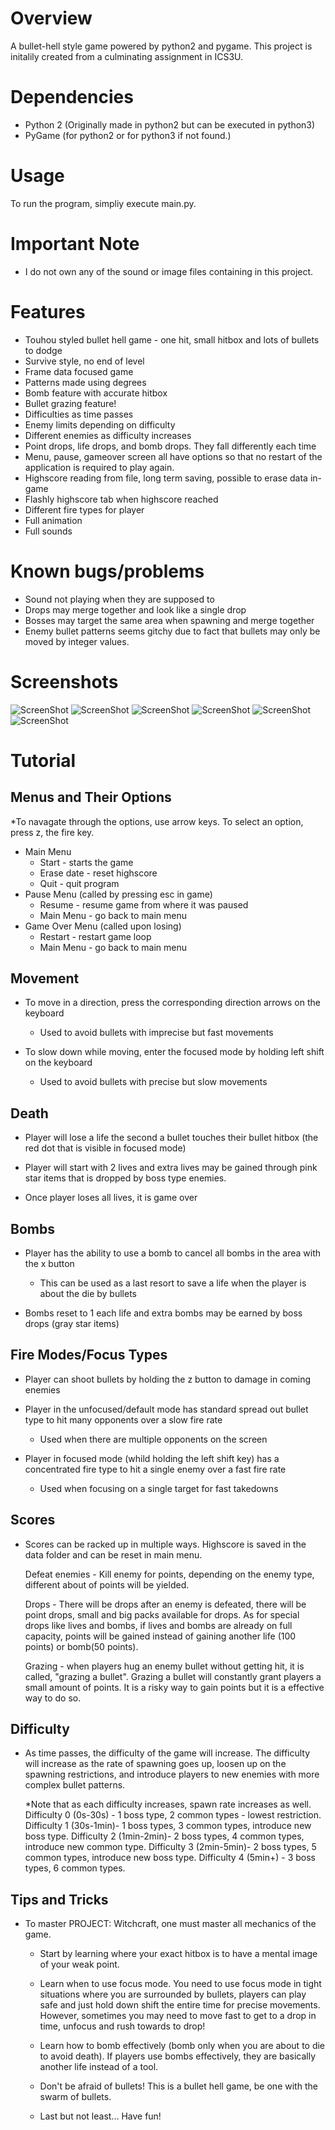 # Overview
A bullet-hell style game powered by python2 and pygame. This project is initalily created from a culminating assignment in ICS3U.

# Dependencies
+ Python 2 (Originally made in python2 but can be executed in python3)
+ PyGame (for python2 or for python3 if not found.)

# Usage
To run the program, simpliy execute main.py.

# Important Note
+ I do not own any of the sound or image files containing in this project.

# Features
- Touhou styled bullet hell game - one hit, small hitbox and lots of bullets to dodge
- Survive style, no end of level
- Frame data focused game
- Patterns made using degrees
- Bomb feature with accurate hitbox
- Bullet grazing feature!
- Difficulties as time passes
- Enemy limits depending on difficulty
- Different enemies as difficulty increases
- Point drops, life drops, and bomb drops. They fall differently each time
- Menu, pause, gameover screen all have options so that no 
  restart of the application is required to play again.
- Highscore reading from file, long term saving, possible to erase data in-game
- Flashly highscore tab when highscore reached
- Different fire types for player
- Full animation
- Full sounds

# Known bugs/problems

- Sound not playing when they are supposed to
- Drops may merge together and look like a single drop
- Bosses may target the same area when spawning and merge together
- Enemy bullet patterns seems gitchy due to fact that bullets may only be moved 
  by integer values.

# Screenshots
![ScreenShot](https://github.com/MatoPlus/ProjectWitchCraft/blob/master/screenshots/Screenshot%201.png "Main Menu")
![ScreenShot](https://github.com/MatoPlus/ProjectWitchCraft/blob/master/screenshots/Screenshot%202.png "In-Game")
![ScreenShot](https://github.com/MatoPlus/ProjectWitchCraft/blob/master/screenshots/Screenshot%203.png "Game-Over")
![ScreenShot](https://github.com/MatoPlus/ProjectWitchCraft/blob/master/screenshots/Screenshot%204.png "Bomb")
![ScreenShot](https://github.com/MatoPlus/ProjectWitchCraft/blob/master/screenshots/Screenshot%205.png "Pause")
![ScreenShot](https://github.com/MatoPlus/ProjectWitchCraft/blob/master/screenshots/Screenshot%206.png "Test-Room")

# Tutorial 

## Menus and Their Options

*To navagate through the options, use arrow keys. To select an option, press z, the fire key.
 - Main Menu
	- Start - starts the game
	- Erase date - reset highscore
	- Quit - quit program
- Pause Menu (called by pressing esc in game)
	- Resume - resume game from where it was paused
	- Main Menu - go back to main menu
- Game Over Menu (called upon losing)
	- Restart - restart game loop 
	- Main Menu - go back to main menu

## Movement

- To move in a direction, press the corresponding direction arrows on the keyboard
	- Used to avoid bullets with imprecise but fast movements

- To slow down while moving, enter the focused mode by holding left shift on the keyboard
	- Used to avoid bullets with precise but slow movements

## Death

- Player will lose a life the second a bullet touches their bullet hitbox (the red dot that is 
visible in focused mode)

- Player will start with 2 lives and extra lives may be gained through pink star items 
that is dropped by boss type enemies.

- Once player loses all lives, it is game over

## Bombs

- Player has the ability to use a bomb to cancel all bombs in the area with the x button
  
	- This can be used as a last resort to save a life when the player 
	is about the die by bullets

- Bombs reset to 1 each life and extra bombs may be earned by boss drops (gray star items)

## Fire Modes/Focus Types

- Player can shoot bullets by holding the z button to damage in coming enemies 

- Player in the unfocused/default mode has standard spread out bullet type to hit many 
opponents over a slow fire rate

	- Used when there are multiple opponents on the screen

- Player in focused mode (whild holding the left shift key) has a concentrated fire type 
to hit a single enemy over a fast fire rate

	- Used when focusing on a single target for fast takedowns

## Scores

- Scores can be racked up in multiple ways. Highscore is saved in the data folder and can 
be reset in main menu.

	Defeat enemies - Kill enemy for points, depending on the enemy type, 
	different about of points will be yielded.

	Drops - There will be drops after an enemy is defeated, there will be 
	point drops, small and big packs available for drops. As for special drops 
	like lives and bombs, if lives and bombs are already on full capacity,
	points will be gained instead of gaining another life (100 points) or bomb(50 points).
	
	Grazing - when players hug an enemy bullet without getting hit, it is called,
	"grazing a bullet". Grazing a bullet will constantly grant players a small 
	amount of points. It is a risky way to gain points but it is a effective way to do so. 

## Difficulty

- As time passes, the difficulty of the game will increase. The difficulty will increase as 
the rate of spawning goes up, loosen up on the spawning restrictions, and introduce players
to new enemies with more complex bullet patterns. 
	
	*Note that as each difficulty increases, spawn rate increases as well.
	Difficulty 0 (0s-30s) - 1 boss type, 2 common types - lowest restriction.
	Difficulty 1 (30s-1min)- 1 boss types, 3 common types, introduce new boss type.
	Difficulty 2 (1min-2min)- 2 boss types, 4 common types, introduce new common type.
	Difficulty 3 (2min-5min)- 2 boss types, 5 common types, introduce new boss type.
	Difficulty 4 (5min+) - 3 boss types, 6 common types.

## Tips and Tricks

- To master PROJECT: Witchcraft, one must master all mechanics of the game.
	- Start by learning where your exact hitbox is to have a mental image of your 
	weak point.
	
	- Learn when to use focus mode. You need to use focus mode in tight situations where 
	you are surrounded by bullets, players can play safe and just hold down shift the 
	entire time for precise movements. However, sometimes you may need to move fast to 
	get to a drop in time, unfocus and rush towards to drop!

	- Learn how to bomb effectively (bomb only when you are about to die to avoid death). 
	If players use bombs effectively, they are basically another life instead of a tool.

	- Don't be afraid of bullets! This is a bullet hell game, be one with the swarm 
	of bullets.

	- Last but not least... Have fun!
